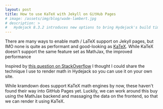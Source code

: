 ```yaml
---
layout: post
title: How to use KaTeX with Jekyll on GitHub Pages 
# image: /assets/img/blog/wade-lambert.jpg
# description: >
#   Hydejack 8.3.2 introduces new options to bring Hydejack's build time in line with other Jekyll themes. 
---
```


There are many ways to enable math / LaTeX support on Jekyll pages, but IMO none is quite as performant and good-looking as [KaTeX]. While KaTeX doesn't support the same feature set as MathJax, the improved performance 

Inspired by [this question on StackOverflow](https://stackoverflow.com/questions/26275645/how-to-support-latex-in-github-pages) I thought I could share the technique I use to render math in Hydejack so you can use it on your own site.

While kramdown does support KaTeX math engines by now, these haven't found their way into GitHub Pages yet. Luckily, we can work around this buy using the MathJax backend and massaging the data on the frontend, so that we can render it using KaTeX.

[katex]: https://katex.org/